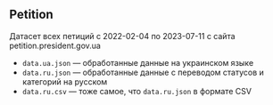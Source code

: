 ## Petition

Датасет всех петиций с 2022-02-04 по 2023-07-11 с сайта petition.president.gov.ua

* `data.ua.json` — обработанные данные на украинском языке
* `data.ru.json` — обработанные данные с переводом статусов и категорий на русском
* `data.ru.csv` — тоже самое, что `data.ru.json` в формате CSV